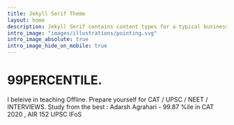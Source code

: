 ```yaml
---
title: Jekyll Serif Theme
layout: home
description: Jekyll Serif contains content types for a typical business website. The theme is fully responsive, blazing fast and artfully illustrated.
intro_image: "images/illustrations/pointing.svg"
intro_image_absolute: true
intro_image_hide_on_mobile: true
---
```


# 99PERCENTILE.
I beleive in teaching Offline. Prepare yourself for CAT / UPSC / NEET / INTERVIEWS.
Study from the best : Adarsh Agrahari - 99.87 %ile in CAT 2020 , AIR 152 UPSC IFoS
